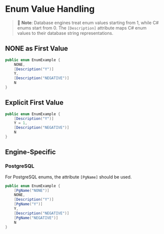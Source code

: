 ﻿---
outline: deep
---

# Enum Value Handling

> 📝 **Note**: Database engines treat enum values starting from 1, while C# enums start from 0. The `[Description]` attribute maps C# enum values to their database string representations.

## NONE as First Value
```csharp
public enum EnumExample {
    NONE,
    [Description("Y")]
    Y,
    [Description("NEGATIVE")]
    N
}
```

## Explicit First Value
```csharp
public enum EnumExample {
    [Description("Y")]
    Y = 1,
    [Description("NEGATIVE")]
    N
}
```

## Engine-Specific

### PostgreSQL

For PostgreSQL enums, the attribute `[PgName]` should be used.

```csharp
public enum EnumExample {
    [PgName("NONE")]
    NONE,
    [Description("Y")]
    [PgName("Y")]
    Y,
    [Description("NEGATIVE")]
    [PgName("NEGATIVE")]
    N
}
```
